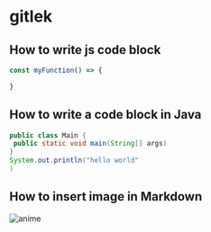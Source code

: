# gitlek
## How to write js code block
```javascript
const myFunction() => {

}
```
## How to write a code block in Java
``` java
public class Main {
 public static void main(String[] args)
}
System.out.println("hello world"
)
```
## How to insert image in Markdown
![anime](Classroom-of-the-Elite-Wallpaper.jpg)
